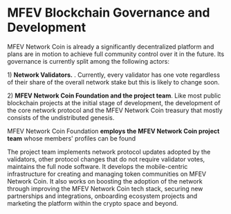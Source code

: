 # MFEV Blockchain Governance and Development

MFEV Network Coin is already a significantly decentralized platform and plans are in motion to achieve full community control over it in the future. Its governance is currently split among the following actors:

1\) **Network Validators.** . Currently, every validator has one vote regardless of their share of the overall network stake but this is likely to change soon.

2\) **MFEV Network Coin Foundation and the project team**. Like most public blockchain projects at the initial stage of development, the development of the core network protocol and the MFEV Network Coin treasury that mostly consists of the undistributed genesis.

MFEV Network Coin Foundation **employs the MFEV Network Coin project team** whose members' profiles can be found

The project team implements network protocol updates adopted by the validators, other protocol changes that do not require validator votes, maintains the full node software. It develops the mobile-centric infrastructure for creating and managing token communities on MFEV Network Coin. It also works on boosting the adoption of the network through improving the MFEV Network Coin tech stack, securing new partnerships and integrations, onboarding ecosystem projects and marketing the platform within the crypto space and beyond.
